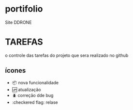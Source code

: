 # portifolio

Site DDRONE

# TAREFAS

o controle das tarefas do projeto que sera realizado no github

## ícones


- :package: nova funcionalidade
- :up: atualização
- :beetle: correção dde bug
- :checkered flag: relase